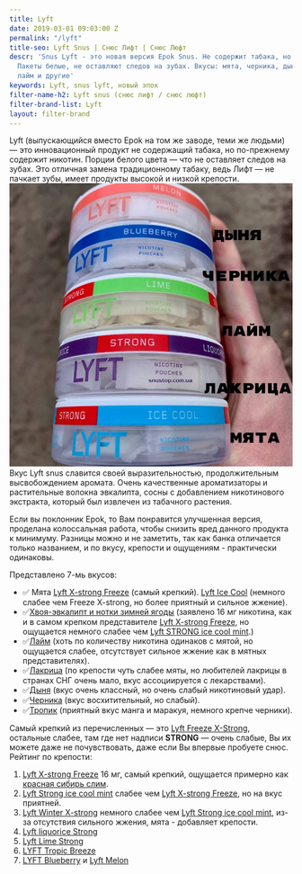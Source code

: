 ```yaml
---
title: Lyft
date: 2019-03-01 09:03:00 Z
permalink: "/lyft"
title-seo: Lyft Snus | Снюс Лифт | Снюс Люфт
descr: 'Snus Lyft - это новая версия Epok Snus. Не содержит табака, но содержит никотин.
  Пакеты белые, не оставляют следов на зубах. Вкусы: мята, черника, дыня, лакрица,
  лайм и другие'
keywords: Lyft, snus lyft, новый эпок
filter-name-h2: Lyft snus (снюс лифт / снюс люфт)
filter-brand-list: Lyft
layout: filter-brand
---
```


Lyft (выпускающийся вместо Epok на том же заводе, теми же людьми) — это инновационный продукт не содержащий табака, но по-прежнему содержит никотин. Порции белого цвета — что не оставляет следов на зубах.
Это отличная замена традиционному табаку, ведь Лифт — не пачкает зубы, имеет продукты высокой и низкой крепости.
<img class="img-fluid" src="/img/products/lyft-ice-cool-mint/lyft-snus-all-white.JPG" alt="снюс Lyft: дыня, черника, лайм, лакрица, мята">
Вкус Lyft snus славится своей выразительностью, продолжительным высвобождением аромата. Очень качественные ароматизаторы и растительные волокна эвкалипта, сосны с добавлением никотинового экстракта, который был извлечен из табачного растения.

Если вы поклонник Epok, то Вам понравится улучшенная версия, проделана колоссальная работа, чтобы снизить вред данного продукта к минимуму. Разницы можно и не заметить, так как банка отличается только названием, и по вкусу, крепости и ощущениям - практически одинаковы.

Представлено 7-мь вкусов:
<ul>
	<li>✅ Мята <a href="/lyft-x-strong-freeze-slim-white">Lyft X-strong Freeze</a> (самый крепкий). <a href="/lyft-strong-ice-cool-mint-slim-all-white">Lyft Ice Cool</a> (немного слабее чем Freeze X-strong, но более приятный и сильное жжение).</li>
	<li>✅<a href="/lyft-x-strong-winter-chill-slim-white">Хвоя-эвкалипт и нотки зимней ягоды</a> (заявлено 16 мг никотина, как и в самом крепком представителе <a href="/lyft-x-strong-freeze-slim-white">Lyft X-strong Freeze</a>, но ощущается немного слабее чем <a href="">Lyft STRONG ice cool mint</a>.)</li>
	<li>✅<a href="/lyft-strong-lime-slim-all-white">Лайм</a> (хоть по количеству никотина одинаков с мятой, но ощущается слабее, отсутствует сильное жжение как в мятных представителях).</li>
	<li>✅<a href="/lyft-strong-licorice-slim-all-white">Лакрица</a> (по крепости чуть слабее мяты, но любителей лакрицы в странах СНГ очень мало, вкус ассоциируется с лекарствами).</li>
	<li>✅<a href="/lyft-melon-slim-all-white">Дыня</a> (вкус очень классный, но очень слабый никотиновый удар).</li>
	<li>✅<a href="/lyft-blueberry-slim-all-white-portion">Черника</a> (вкус восхитительный, но слабый).</li>
	<li>✅<a href="/lyft-tropic-breeze-slim-all-white">Тропик</a> (приятный вкус манга и маракуя, немного крепче черники).</li>
</ul>

Самый крепкий из перечисленных — это [Lyft Freeze X-Strong](/lyft-x-strong-freeze-slim-white), остальные слабее, там где нет надписи **STRONG** — очень слабые, Вы их можете даже не почувствовать, даже если Вы впервые пробуете снюс.<br>
Рейтинг по крепости:
<ol>
	<li><a href="/lyft-x-strong-freeze-slim-white">Lyft X-strong Freeze</a> 16 мг, самый крепкий, ощущается примерно как <a href="/siberia-white-dry-slim">красная сибирь слим</a>.</li>
	<li><a href="/lyft-strong-ice-cool-mint-slim-all-white">Lyft Strong ice cool mint</a> слабее чем <a href="/lyft-x-strong-freeze-slim-white">Lyft X-strong Freeze</a>, но на вкус приятней.</li>
	<li><a href="/lyft-strong-ice-cool-mint-slim-all-white">Lyft Winter X-strong</a> немного слабее чем <a href="/lyft-strong-ice-cool-mint-slim-all-white">Lyft Strong ice cool mint</a>, из-за отсутствия сильного жжения, мята - добавляет крепости.</li>
	<li><a href="/lyft-strong-licorice-slim-all-white">Lyft liquorice Strong</a></li>
	<li><a href="/lyft-strong-lime-slim-all-white">Lyft Lime Strong</a></li>
	<li><a href="/lyft-tropic-breeze-slim-all-white">LYFT Tropic Breeze</a></li>
	<li><a href="/lyft-blueberry-slim-all-white-portion">LYFT Blueberry</a> и <a href="/lyft-melon-slim-all-white">Lyft Melon</a></li>
</ol>